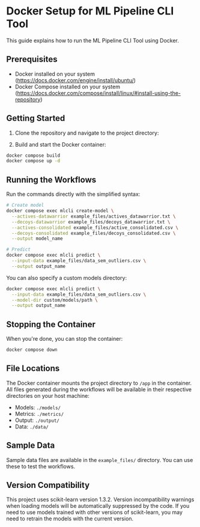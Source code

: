 # Docker Setup for ML Pipeline CLI Tool

This guide explains how to run the ML Pipeline CLI Tool using Docker.

## Prerequisites

- Docker installed on your system (https://docs.docker.com/engine/install/ubuntu/)
- Docker Compose installed on your system (https://docs.docker.com/compose/install/linux/#install-using-the-repository)

## Getting Started

1. Clone the repository and navigate to the project directory:

2. Build and start the Docker container:

```bash
docker compose build
docker compose up -d
```

## Running the Workflows

Run the commands directly with the simplified syntax:

```bash
# Create model
docker compose exec mlcli create-model \
  --actives-datawarrior example_files/actives_datawarrior.txt \
  --decoys-datawarrior example_files/decoys_datawarrior.txt \
  --actives-consolidated example_files/active_consolidated.csv \
  --decoys-consolidated example_files/decoys_consolidated.csv \
  --output model_name

# Predict
docker compose exec mlcli predict \
  --input-data example_files/data_sem_outliers.csv \
  --output output_name
```

You can also specify a custom models directory:

```bash
docker compose exec mlcli predict \
  --input-data example_files/data_sem_outliers.csv \
  --model-dir custom/models/path \
  --output output_name
```

## Stopping the Container

When you're done, you can stop the container:

```bash
docker compose down
```

## File Locations

The Docker container mounts the project directory to `/app` in the container. All files generated during the workflows will be available in their respective directories on your host machine:

- Models: `./models/`
- Metrics: `./metrics/`
- Output: `./output/`
- Data: `./data/`

## Sample Data

Sample data files are available in the `example_files/` directory. You can use these to test the workflows. 

## Version Compatibility

This project uses scikit-learn version 1.3.2. Version incompatibility warnings when loading models will be automatically suppressed by the code. If you need to use models trained with other versions of scikit-learn, you may need to retrain the models with the current version. 